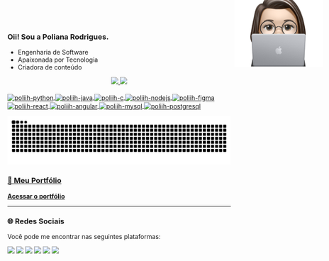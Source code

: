 ### Oii! Sou a Poliana Rodrigues.

- Engenharia de Software
- Apaixonada por Tecnologia
- Criadora de conteúdo

<div align="center">
  <a href="https://github.com/poliih">
  <img height="160em" src="https://github-readme-stats.vercel.app/api?username=poliih&show_icons=true&theme=dracula&include_all_commits=true&count_private=true"/>
  <img height="160em" src="https://github-readme-stats.vercel.app/api/top-langs/?username=poliih&layout=compact&langs_count=7&theme=dracula"/>
</div>

<div style="display: inline_block"><br>
  <img align="center" alt="poliih-python" height="50" width="60" src="https://cdn.jsdelivr.net/gh/devicons/devicon@latest/icons/python/python-original-wordmark.svg" />
  <img align="center" alt="poliih-java" height="50" width="60" src="https://cdn.jsdelivr.net/gh/devicons/devicon/icons/java/java-original-wordmark.svg" />
  <img align="center" alt="poliih-c" height="50" width="60" src="https://cdn.jsdelivr.net/gh/devicons/devicon/icons/c/c-original.svg" />
  <img align="center" alt="poliih-nodejs" height="50" width="60" src="https://cdn.jsdelivr.net/gh/devicons/devicon@latest/icons/nodejs/nodejs-original-wordmark.svg" />
  <img align="center" alt="poliih-figma" height="50" width="60" src="https://cdn.jsdelivr.net/gh/devicons/devicon@latest/icons/figma/figma-original.svg" />
  <img align="center" alt="poliih-react" height="50" width="60" src="https://cdn.jsdelivr.net/gh/devicons/devicon@latest/icons/react/react-original-wordmark.svg" />
  <img align="center" alt="poliih-angular" height="50" width="60" src="https://cdn.jsdelivr.net/gh/devicons/devicon@latest/icons/angular/angular-original-wordmark.svg" />
  <img align="center" alt="poliih-mysql" height="50" width="60" src="https://cdn.jsdelivr.net/gh/devicons/devicon/icons/mysql/mysql-plain-wordmark.svg" />   
  <img align="center" alt="poliih-postgresql" height="50" width="60" src="https://cdn.jsdelivr.net/gh/devicons/devicon/icons/postgresql/postgresql-original-wordmark.svg" />
</div>

![Snake animation](https://github.com/Poliih/Poliih/blob/output/github-contribution-grid-snake-dark.svg)

<img align='right' style="position: absolute; top: -50px; right: 20px;" src="https://github.com/Poliih/Poliih/blob/main/poliih.png" heigth="200" width="200">


### 🚀 Meu Portfólio
[**Acessar o portfólio**](https://poliihrodrigues.com.br)

---

### 🌐 Redes Sociais
Você pode me encontrar nas seguintes plataformas:

  <a href="https://www.instagram.com/poliih.rodrigues/" target="_blank"><img src="https://img.shields.io/badge/-Instagram-%23E4405F?style=for-the-badge&logo=instagram&logoColor=white" target="_blank"></a>
  <a href="https://www.tiktok.com/@bolhanerd_" target="_blank"><img src="https://img.shields.io/badge/TikTok-000000?style=for-the-badge&logo=tiktok&logoColor=white" target="_blank"></a>
  <a href="https://www.youtube.com/@bolhanerd_" target="_blank"><img src="https://img.shields.io/badge/YouTube-FF0000?style=for-the-badge&logo=youtube&logoColor=white" target="_blank"></a>
  <a href="https://www.linkedin.com/in/poliih-rodrigues/" target="_blank"><img src="https://img.shields.io/badge/-LinkedIn-%230077B5?style=for-the-badge&logo=linkedin&logoColor=white" target="_blank"></a> 
  <a href = "mailto:polianarodriguesds@gmail.com"><img src="https://img.shields.io/badge/-Gmail-%23333?style=for-the-badge&logo=gmail&logoColor=white" target="_blank"></a>
  <a href="https://linktr.ee/poliih.rodrigues" target="_blank"><img src="https://img.shields.io/badge/linktree-39E09B?style=for-the-badge&logo=linktree&logoColor=white"></a>
